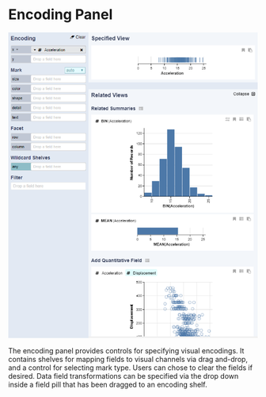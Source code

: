 # Encoding Panel

![](../../.gitbook/assets/encodingchannelsrv.PNG)

The encoding panel provides controls for specifying visual encodings. It contains shelves for mapping fields to visual channels via drag and-drop, and a control for selecting mark type. Users can chose to clear the fields if desired. Data field transformations can be specified via the drop down inside a field pill that has been dragged to an encoding shelf.

